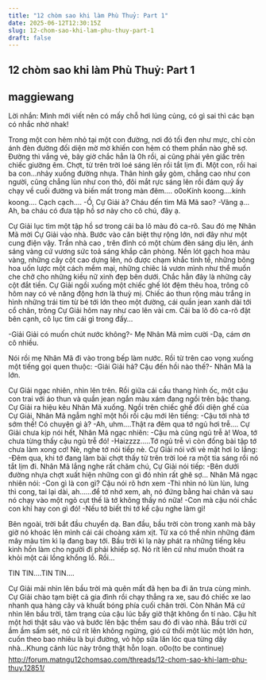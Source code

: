 ```yaml
---
title: "12 chòm sao khi làm Phù Thuỷ: Part 1"
date: 2025-06-12T12:30:15Z
slug: 12-chom-sao-khi-lam-phu-thuy-part-1
draft: false
---
```


## 12 chòm sao khi làm Phù Thuỷ: Part 1

## maggiewang

Lời nhắn: Mình mới viết nên có mấy chỗ hơi lủng củng, có gì sai thì các bạn có nhắc nhờ nhak!
 
Trong một con hẻm nhỏ tại một con đường, nơi đó tối đen như mực, chỉ còn ánh đèn đường đối diện mờ mờ khiến con hẻm có them phần nào ghê sợ. Đường thì vắng vẻ, bây giờ chắc hẳn là 0h rồi, ai cũng phải yên giấc trên chiếc giường êm. Chợt, từ trên trời loé sáng lên rồi tắt lịm đi. Một con, rồi hai ba con…nhảy xuống đường nhựa. Thân hình gầy gòm, chẳng cao như con người, cũng chẳng lùn như con thỏ, đôi mắt rực sáng lên rồi đám quỷ ấy chạy về cuối đường và biến mất trong màn đêm….
o0oKính koong….kính koong….
Cạch cạch….
-Ồ, Cự Giải à? Cháu đến tìm Mã Mã sao?
-Vâng ạ…Ah, ba cháu có đưa tập hồ sơ này cho cô chú, đây ạ.
 
Cự Giải lục tìm một tập hồ sơ trong cái ba lô màu đỏ ca-rô. Sau đó mẹ Nhân Mã mời Cự Giải vào nhà. Bước vào căn biệt thự rộng lớn, nơi đây như một cung điện vậy. Trần nhà cao , trên đỉnh có một chùm đèn sáng dịu lên, ánh sáng vàng cứ vương sức toả sáng khắp căn phòng. Nền lót gạch hoa màu vàng, những cây cột cao dựng lên, nó được chạm khắc tinh tế, những bông hoa uốn lược một cách mềm mại, những chiêc lá vươn mình như thể muốn che chở cho những kiều nữ xinh đẹp bên dưới. Chắc hẳn đây là những cây cột đắt tiền. Cự Giải ngồi xuống một chiếc ghế lót đệm thêu hoa, trông cô hôm nay có vẻ năng động hơn là thuỳ mị. Chiếc áo thun rộng màu trắng in hình những trái tim từ bé tới lớn theo một đường, cái quần jean xanh dài tới cổ chân, trông Cự Giải hôm nay như cao lên vài cm. Cái ba lô đỏ ca-rô đặt bên cạnh, cô lục tìm cái gì trong đấy…
 
-Giải Giải có muốn chút nước không?- Mẹ Nhân Mã mỉm cười
-Dạ, cám ơn cô nhiều.
 
Nói rồi mẹ Nhân Mã đi vào trong bếp làm nước. Rồi từ trên cao vọng xuống một tiếng gọi quen thuộc:
-Giải Giải hả? Cậu đến hồi nào thế?- Nhân Mã la lớn.
 
Cự Giải ngạc nhiên, nhìn lên trên. Rồi giữa cái cầu thang hình ốc, một cậu con trai với áo thun và quần jean ngắn màu xám đang ngồi trên bậc thang. Cự Giải ra hiệu kêu Nhân Mã xuống. Ngồi trên chiếc ghế đối diện ghế của Cự Giải, Nhân Mã ngẫm nghĩ một hồi rồi cậu mới lên tiếng:
-Cậu tới nhà tớ sớm thế! Có chuyện gì à?
-Ah, uhm….Thật ra đêm qua tớ ngủ hơi trễ….
Cự Giải chưa kịp nói hết, Nhân Mã ngạc nhiên:
-Cậu mà cũng ngủ trễ à! Woa, tớ chưa từng thấy cậu ngủ trễ đó!
-Haizzzz…..Tớ ngủ trễ vì còn đống bài tập tớ chưa làm xong cơ! Nè, nghe tớ nói tiếp nè.
Cự Giải nói với vẻ mặt hơi lo lắng:
-Đêm qua, khi tớ đang làm bài chợt thấy từ trên trời loé ra một tia sáng rồi nó tắt lịm đi.
Nhân Mã lắng nghe rất chăm chú, Cự Giải nói tiếp:
-Bên dưới đường nhựa chợt xuất hiện những con gì đó nhìn rất ghê sợ…
Nhân Mã ngạc nhiên nói:
-Con gì là con gì? Cậu nói rõ hơn xem
-Thì nhìn nó lùn lùn, lưng thì cong, tai lại dài, ah……để tớ nhớ xem, ah, nó đứng bằng hai chân và sau nó chạy vào một ngỏ cụt thế là tớ không thấy nó nữa!
-Con mà cậu nói chắc con khỉ hay con gì đó!
-Nếu tớ biết thì tớ kể cậu nghe làm gì!
 
Bên ngoài, trời bắt đầu chuyển dạ. Ban đầu, bầu trời còn trong xanh mà bây giờ nó khoác lên mình cái cái choàng xám xịt. Từ xa có thể nhìn những đám mây màu tím kì lạ đang bay tới. Bầu trời kì lạ này phát ra những tiếng kêu kinh hồn làm cho người đi phải khiếp sợ. Nó rít lên cứ như muốn thoát ra khỏi một cái lồng khổng lồ. Rồi...
 
TIN TIN….TIN TIN….
 
Cự Giải mãi nhìn lên bầu trời mà quên mất đã hẹn ba đi ăn trưa cùng mình. Cự Giải chào tạm biệt cả gia đình rồi chạy thẳng ra xe, sau đó chiếc xe lao nhanh qua hàng cây và khuất bóng phía cuối chân trời. Còn Nhân Mã cứ nhìn lên bầu trời, tâm trạng của cậu lúc bấy giờ thật không ổn tí nào. Cậu hít một hơi thật sâu vào và bước lên bậc thềm sau đó đi vào nhà. Bầu trời cứ ầm ầm sấm sét, nó cứ rít lên không ngừng, gió cứ thổi một lúc một lớn hơn, cuốn theo bao nhiêu là bụi đường, vỏ hộp sữa lăn lóc qua từng dãy nhà...Khung cảnh lúc này trông thật hỗn loạn.
o0o(to be continue)
http://forum.matngu12chomsao.com/threads/12-chom-sao-khi-lam-phu-thuy.12851/